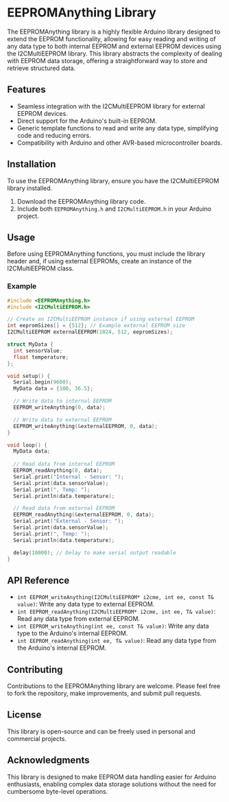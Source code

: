 # EEPROMAnything Library

The EEPROMAnything library is a highly flexible Arduino library designed to extend the EEPROM functionality, allowing for easy reading and writing of any data type to both internal EEPROM and external EEPROM devices using the I2CMultiEEPROM library. This library abstracts the complexity of dealing with EEPROM data storage, offering a straightforward way to store and retrieve structured data.

## Features

- Seamless integration with the I2CMultiEEPROM library for external EEPROM devices.
- Direct support for the Arduino's built-in EEPROM.
- Generic template functions to read and write any data type, simplifying code and reducing errors.
- Compatibility with Arduino and other AVR-based microcontroller boards.

## Installation

To use the EEPROMAnything library, ensure you have the I2CMultiEEPROM library installed.

1. Download the EEPROMAnything library code.
2. Include both `EEPROMAnything.h` and `I2CMultiEEPROM.h` in your Arduino project.

## Usage

Before using EEPROMAnything functions, you must include the library header and, if using external EEPROMs, create an instance of the I2CMultiEEPROM class.

### Example

```cpp
#include <EEPROMAnything.h>
#include <I2CMultiEEPROM.h>

// Create an I2CMultiEEPROM instance if using external EEPROM
int eepromSizes[] = {512}; // Example external EEPROM size
I2CMultiEEPROM externalEEPROM(1024, 512, eepromSizes);

struct MyData {
  int sensorValue;
  float temperature;
};

void setup() {
  Serial.begin(9600);
  MyData data = {100, 36.5};

  // Write data to internal EEPROM
  EEPROM_writeAnything(0, data);

  // Write data to external EEPROM
  EEPROM_writeAnything(&externalEEPROM, 0, data);
}

void loop() {
  MyData data;
  
  // Read data from internal EEPROM
  EEPROM_readAnything(0, data);
  Serial.print("Internal - Sensor: ");
  Serial.print(data.sensorValue);
  Serial.print(", Temp: ");
  Serial.println(data.temperature);

  // Read data from external EEPROM
  EEPROM_readAnything(&externalEEPROM, 0, data);
  Serial.print("External - Sensor: ");
  Serial.print(data.sensorValue);
  Serial.print(", Temp: ");
  Serial.println(data.temperature);

  delay(10000); // Delay to make serial output readable
}
```

## API Reference

- `int EEPROM_writeAnything(I2CMultiEEPROM* i2cme, int ee, const T& value)`: Write any data type to external EEPROM.
- `int EEPROM_readAnything(I2CMultiEEPROM* i2cme, int ee, T& value)`: Read any data type from external EEPROM.
- `int EEPROM_writeAnything(int ee, const T& value)`: Write any data type to the Arduino's internal EEPROM.
- `int EEPROM_readAnything(int ee, T& value)`: Read any data type from the Arduino's internal EEPROM.

## Contributing

Contributions to the EEPROMAnything library are welcome. Please feel free to fork the repository, make improvements, and submit pull requests.

## License

This library is open-source and can be freely used in personal and commercial projects.

## Acknowledgments

This library is designed to make EEPROM data handling easier for Arduino enthusiasts, enabling complex data storage solutions without the need for cumbersome byte-level operations.
